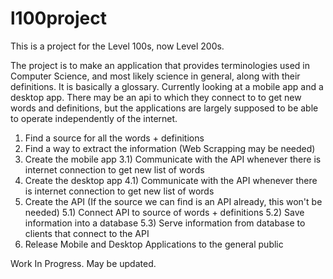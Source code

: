 # l100project
This is a project for the Level 100s, now Level 200s.

The project is to make an application that provides terminologies used in Computer Science, and most likely science in general, along with their definitions.
It is basically a glossary.
Currently looking at a mobile app and a desktop app.
There may be an api to which they connect to to get new words and definitions, but the applications are largely supposed to be able to operate independently of the internet.

1) Find a source for all the words + definitions
2) Find a way to extract the information (Web Scrapping may be needed)
3) Create the mobile app
  3.1) Communicate with the API whenever there is internet connection to get new list of words
4) Create the desktop app
  4.1) Communicate with the API whenever there is internet connection to get new list of words
5) Create the API (If the source we can find is an API already, this won't be needed)
  5.1) Connect API to source of words + definitions
  5.2) Save information into a database
  5.3) Serve information from database to clients that connect to the API
6) Release Mobile and Desktop Applications to the general public

Work In Progress. May be updated.
